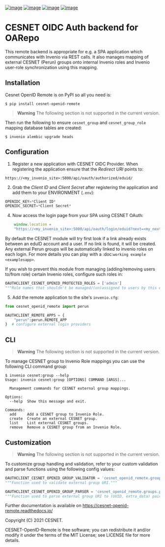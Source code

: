 [![image][0]][1]
[![image][2]][3]
[![image][4]][5]
[![image][6]][7]

  [0]: https://github.com/oarepo/cesnet-openid-remote/workflows/CI/badge.svg
  [1]: https://github.com/oarepo/cesnet-openid-remote/actions?query=workflow%3ACI
  [2]: https://img.shields.io/github/tag/oarepo/cesnet-openid-remote.svg
  [3]: https://github.com/oarepo/cesnet-openid-remote/releases
  [4]: https://img.shields.io/pypi/dm/cesnet-openid-remote.svg
  [5]: https://pypi.python.org/pypi/cesnet-openid-remote
  [6]: https://img.shields.io/github/license/oarepo/cesnet-openid-remote.svg
  [7]: https://github.com/oarepo/cesnet-openid-remote/blob/master/LICENSE


# CESNET OIDC Auth backend for OARepo

This remote backend is appropriate for e.g. a SPA application which communicates
with Invenio via REST calls. It also manages mapping of external CESNET (Perun) groups
onto internal Invenio roles and Invenio user-role synchronization using this mapping.

## Installation

Cesnet OpenID Remote is on PyPI so all you need is:

``` console
$ pip install cesnet-openid-remote
```

> **Warning**
> The following section is not supported in the current version.

Then run the following to ensure `cesnet_group` and `cesnet_group_role` mapping database tables
are created:
```console
$ invenio alembic upgrade heads
```

## Configuration

1. Register a new application with CESNET OIDC Provider. When registering the
   application ensure that the *Redirect URI* points to:
```url
https://<my_invenio_site>:5000/api/oauth/authorized/eduid/
```
2. Grab the *Client ID* and *Client Secret* after registering the application
   and add them to your ENVIRONMENT (`.env`):
```python
OPENIDC_KEY=*Client ID*
OPENIDC_SECRET=*Client Secret*
```
4. Now access the login page from your SPA using CESNET OAuth:
```javascript
    window.location =
    "https://<my_invenio_site>:5000/api/oauth/login/eduid?next=<my_next_page>";
```
By default the CESNET module will try first look if a link already exists
between an eduID account and a user. If no link is found, it will be created.
Any external Perun groups will be automatically linked to invenio roles on
each login.
For more details you can play with a :doc:`working example <examplesapp>`.

If you wish to prevent this module from managing (adding/removing users to/from role)
certain Invenio roles, configure such roles in:

```python
OAUTHCLIENT_CESNET_OPENID_PROTECTED_ROLES = ['admin']
"""Role names that shouldn't be managed/(un)assigned to users by this extension."""
```

5. Add the remote application to the site's `invenio.cfg`:

```py
from cesnet_openid_remote import perun

OAUTHCLIENT_REMOTE_APPS = {
    "perun":perun.REMOTE_APP
}  # configure external login providers
```

## CLI

> **Warning**
> The following section is not supported in the current version.

To manage CESNET group to Invenio Role mappings you can use the following CLI command group:
```
$ invenio cesnet:group --help
Usage: invenio cesnet:group [OPTIONS] COMMAND [ARGS]...

  Management commands for CESNET external group mappings.

Options:
  --help  Show this message and exit.

Commands:
  add     Add a CESNET group to Invenio Role.
  create  Create an external CESNET group.
  list    List external CESNET groups.
  remove  Remove a CESNET group from an Invenio Role.
```

## Customization

> **Warning**
> The following section is not supported in the current version.

To customize group handling and validation, refer to your custom validation and parse
functions using the following config values:

````python
OAUTHCLIENT_CESNET_OPENID_GROUP_VALIDATOR = 'cesnet_openid_remote.groups.validate_group_uri'
"""Function used to validate external group URI."""

OAUTHCLIENT_CESNET_OPENID_GROUP_PARSER = 'cesnet_openid_remote.groups.parse_group_uri'
"""Function used to parse external group URI to (UUID, extra_data) pair."""
````

Further documentation is available on
https://cesnet-openid-remote.readthedocs.io/

Copyright (C) 2021 CESNET.

CESNET-OpenID-Remote is free software; you can redistribute it and/or
modify it under the terms of the MIT License; see LICENSE file for more
details.
